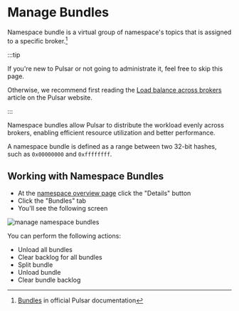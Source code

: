 # Manage Bundles

Namespace bundle is a virtual group of namespace's topics that is assigned to a specific broker.[^1]

:::tip

If you're new to Pulsar or not going to administrate it, feel free to skip this page.

Otherwise, we recommend first reading the [Load balance across brokers](https://pulsar.apache.org/docs/next/administration-load-balance/) article on the Pulsar website.

:::

Namespace bundles allow Pulsar to distribute the workload evenly across brokers, enabling efficient resource utilization and better performance.

A namespace bundle is defined as a range between two 32-bit hashes, such as `0x00000000` and `0xffffffff`.

## Working with Namespace Bundles

- At the [namespace overview page](/docs/namespaces/namespace-overview) click the "Details" button
- Click the "Bundles" tab
- You'll see the following screen

![manage namespace bundles](./img/namespace-bundles.png)

You can perform the following actions:

- Unload all bundles
- Clear backlog for all bundles
- Split bundle
- Unload bundle
- Clear bundle backlog

[^1]: [Bundles](https://pulsar.apache.org/docs/next/concepts-broker-load-balancing-concepts/#bundles) in official Pulsar documentation
